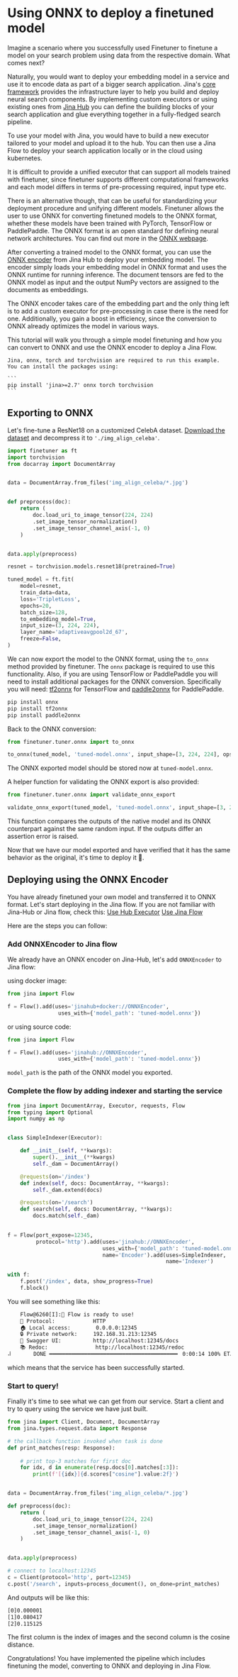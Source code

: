 # Using ONNX to deploy a finetuned model

Imagine a scenario where you successfully used Finetuner to finetune a model on your search problem using data from the respective domain. What comes next?

Naturally, you would want to deploy your embedding model in a service and use it to
encode data as part of a bigger search application. Jina's [core framework](https://docs.jina.ai/)
provides the infrastructure layer to help you build and deploy neural search components.
By implementing custom executors or using existing ones from [Jina Hub](https://hub.jina.ai/)
you can define the building blocks of your search application and glue everything
together in a fully-fledged search pipeline.

To use your model with Jina, you would have to build a new executor tailored to your model and upload it to the hub. You can then use a Jina Flow to deploy your search
application locally or in the cloud using kubernetes.

It is difficult to provide a unified executor that can support all models trained with finetuner,
since finetuner supports different computational frameworks and each model differs in terms
of pre-processing required, input type etc.

There is an alternative though, that can be useful for standardizing your deployment
procedure and unifying different models. Finetuner allows the user to use ONNX for converting
finetuned models to the ONNX format, whether these models have been trained with PyTorch,
TensorFlow or PaddlePaddle. The ONNX format is an open standard for defining
neural network architectures. You can find out more in the [ONNX webpage](https://onnx.ai/).

After converting a trained model to the ONNX format, you can use the
[ONNX encoder](https://hub.jina.ai/executor/2cuinbko) from Jina Hub to deploy your embedding
model. The encoder simply loads your embedding model in ONNX format and uses the ONNX
runtime for running inference. The document tensors are fed to the ONNX model as input
and the output NumPy vectors are assigned to the documents as embeddings.

The ONNX encoder takes care of the embedding part and the only thing left is to add a custom
executor for pre-processing in case there is the need for one. Additionally, you gain
a boost in efficiency, since the conversion to ONNX already optimizes the model in various
ways.

This tutorial will walk you through a simple model finetuning and how you can convert to
ONNX and use the ONNX encoder to deploy a Jina Flow.

````{info}
Jina, onnx, torch and torchvision are required to run this example. You can install the packages using:

```
pip install 'jina>=2.7' onnx torch torchvision
```
````


## Exporting to ONNX

Let's fine-tune a ResNet18 on a customized CelebA dataset.
[Download the dataset](https://static.jina.ai/celeba/celeba-img.zip) and decompress it to
`'./img_align_celeba'`.

```python
import finetuner as ft
import torchvision
from docarray import DocumentArray


data = DocumentArray.from_files('img_align_celeba/*.jpg')


def preprocess(doc):
    return (
        doc.load_uri_to_image_tensor(224, 224)
        .set_image_tensor_normalization()
        .set_image_tensor_channel_axis(-1, 0)
    )


data.apply(preprocess)

resnet = torchvision.models.resnet18(pretrained=True)

tuned_model = ft.fit(
    model=resnet,
    train_data=data,
    loss='TripletLoss',
    epochs=20,
    batch_size=128,
    to_embedding_model=True,
    input_size=(3, 224, 224),
    layer_name='adaptiveavgpool2d_67',
    freeze=False,
)

```

We can now export the model to the ONNX format, using the `to_onnx` method provided
by finetuner. The `onnx` package is required to use this functionality. Also, if
you are using TensorFlow or PaddlePaddle you will need to install additional packages
for the ONNX conversion. Specifically you will need: 
[tf2onnx](https://github.com/onnx/tensorflow-onnx) for TensorFlow and
[paddle2onnx](https://github.com/PaddlePaddle/Paddle2ONNX) for PaddlePaddle.

```bash
pip install onnx
pip install tf2onnx
pip install paddle2onnx
```

Back to the ONNX conversion:

```python
from finetuner.tuner.onnx import to_onnx

to_onnx(tuned_model, 'tuned-model.onnx', input_shape=[3, 224, 224], opset_version=13)
```

The ONNX exported model should be stored now at `tuned-model.onnx`.

A helper function for validating the ONNX export is also provided:
```python
from finetuner.tuner.onnx import validate_onnx_export

validate_onnx_export(tuned_model, 'tuned-model.onnx', input_shape=[3, 224, 224])
```

This function compares the outputs of the native model and its ONNX counterpart against
the same random input. If the outputs differ an assertion error is raised.

Now that we have our model exported and have verified that it has the same behavior as the
original, it's time to deploy it 🚀.


## Deploying using the ONNX Encoder

You have already finetuned your own model and transferred it to ONNX format. Let's start deploying in the Jina flow. If you are not familiar with Jina-Hub or Jina flow, check this:
[Use Hub Executor](https://docs.jina.ai/advanced/hub/use-hub-executor/)
[Use Jina Flow](https://docs.jina.ai/fundamentals/flow/)

Here are the steps you can follow:

### Add ONNXEncoder to Jina flow

We already have an ONNX encoder on Jina-Hub, let's add `ONNXEncoder` to Jina flow:

using docker image:

```python
from jina import Flow

f = Flow().add(uses='jinahub+docker://ONNXEncoder',
                uses_with={'model_path': 'tuned-model.onnx'})
```

or using source code:

```python
from jina import Flow

f = Flow().add(uses='jinahub://ONNXEncoder',
                uses_with={'model_path': 'tuned-model.onnx'})
```

`model_path` is the path of the ONNX model you exported.

### Complete the flow by adding indexer and starting the service

```python
from jina import DocumentArray, Executor, requests, Flow
from typing import Optional
import numpy as np


class SimpleIndexer(Executor):

    def __init__(self, **kwargs):
        super().__init__(**kwargs)
        self._dam = DocumentArray()

    @requests(on='/index')
    def index(self, docs: DocumentArray, **kwargs):
        self._dam.extend(docs)

    @requests(on='/search')
    def search(self, docs: DocumentArray, **kwargs):
        docs.match(self._dam)
        

f = Flow(port_expose=12345, 
         protocol='http').add(uses='jinahub://ONNXEncoder', 
                              uses_with={'model_path': 'tuned-model.onnx'},
                              name='Encoder').add(uses=SimpleIndexer, 
                                                  name='Indexer')
        
with f:
    f.post('/index', data, show_progress=True)
    f.block()
```

You will see something like this:

```bash
    Flow@6260[I]:🎉 Flow is ready to use!                                           
    🔗 Protocol:            HTTP
    🏠 Local access:        0.0.0.0:12345
    🔒 Private network:     192.168.31.213:12345
    💬 Swagger UI:          http://localhost:12345/docs
    📚 Redoc:               http://localhost:12345/redoc
⠼       DONE ━━━━━━━━━━━━━━━━━━━━━━━━━━━━━━━━━━━━━━━━╸ 0:00:14 100% ETA: 0 seconds 80 steps done in 14 seconds
```

which means that the service has been successfully started.

### Start to query!

Finally it's time to see what we can get from our service. Start a client and try to query using the service we have just built. 

```python
from jina import Client, Document, DocumentArray
from jina.types.request.data import Response

# the callback function invoked when task is done
def print_matches(resp: Response):
   
    # print top-3 matches for first doc
    for idx, d in enumerate(resp.docs[0].matches[:3]):
        print(f'[{idx}]{d.scores["cosine"].value:2f}')


data = DocumentArray.from_files('img_align_celeba/*.jpg')

def preprocess(doc):
    return (
        doc.load_uri_to_image_tensor(224, 224)
        .set_image_tensor_normalization()
        .set_image_tensor_channel_axis(-1, 0)
    )


data.apply(preprocess)

# connect to localhost:12345
c = Client(protocol='http', port=12345)
c.post('/search', inputs=process_document(), on_done=print_matches)
```

And outputs will be like this:

```bash
[0]0.000001
[1]0.080417
[2]0.115125
```

The first column is the index of images and the second column is the cosine distance.

Congratulations! You have implemented the pipeline which includes finetuning the model, converting to ONNX and deploying in Jina Flow.